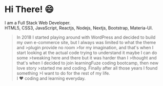 # Hi There! :smile:
I am a Full Stack Web Developer.<br>
HTML5, CSS3, JavaScript, Reactjs, Nodejs, Nextjs, Bootstrap, Materia-UI.<br>
>In 2018 I started playing around with WordPress and decided to build my own e-commerce site, but I always was limited to what the theme and >plugin provide no room >for my imagination, and that's when I start looking at the actual code trying to understand it maybe I can do some >tweaking here and there but it was harder than I >thought and that's when I decided to  join learningFuze coding bootcamp, then new love story >started me and coding. Finally after all those years I found something >I want to do for the rest of my life.<br>
I :heart: coding and learning everyday.

<!--
**malmossa/malmossa** is a ✨ _special_ ✨ repository because its `README.md` (this file) appears on your GitHub profile.

Here are some ideas to get you started:

- 🔭 I’m currently working on ...
- 🌱 I’m currently learning ...
- 👯 I’m looking to collaborate on ...
- 🤔 I’m looking for help with ...
- 💬 Ask me about ...
- 📫 How to reach me: ...
- 😄 Pronouns: ...
- ⚡ Fun fact: ...
-->
